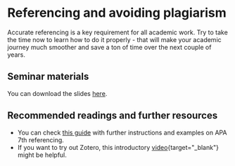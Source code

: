 # Referencing and avoiding plagiarism

Accurate referencing is a key requirement for all academic work. Try to take the time now to learn how to do it properly - that will make your academic journey much smoother and save a ton of time over the next couple of years.

## Seminar materials

You can download the slides <a href="./files/Seminar_6_-_referencing.pptx">here</a>.


## Recommended readings and further resources

- You can check <a href="./files/APA_referencing.pdf">this guide</a> with further instructions and examples on APA 7th referencing.
- If you want to try out Zotero, this introductory [video](https://youtu.be/Zv-ymPeUn-M){target="_blank"} might be helpful.
  
